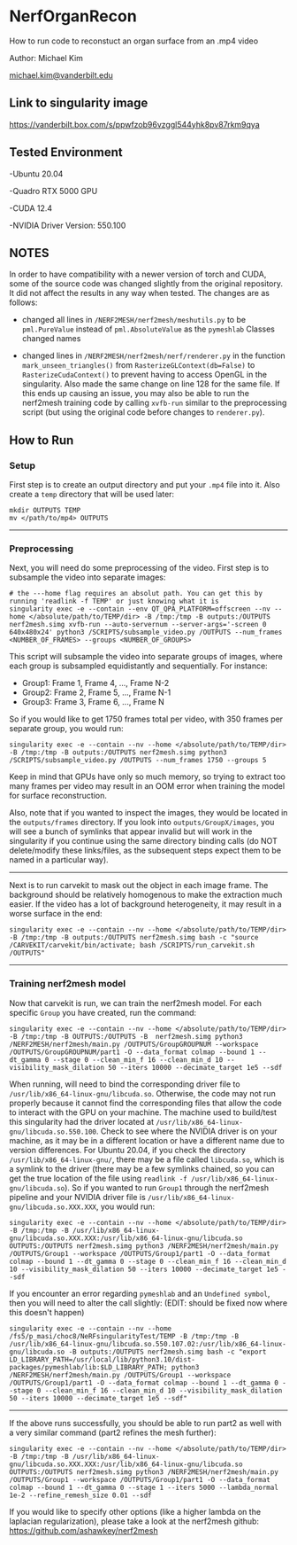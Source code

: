 # NerfOrganRecon
How to run code to reconstuct an organ surface from an .mp4 video

Author: Michael Kim

michael.kim@vanderbilt.edu

## Link to singularity image

https://vanderbilt.box.com/s/ppwfzob96vzggl544yhk8pv87rkm9qya

## Tested Environment

-Ubuntu 20.04

-Quadro RTX 5000 GPU

-CUDA 12.4

-NVIDIA Driver Version: 550.100

## NOTES

In order to have compatibility with a newer version of torch and CUDA, some of the source code was changed slightly from the original repository. It did not affect the results in any way when tested. The changes are as follows:

- changed all lines in `/NERF2MESH/nerf2mesh/meshutils.py` to be `pml.PureValue` instead of `pml.AbsoluteValue` as the `pymeshlab` Classes changed names
  
- changed lines in `/NERF2MESH/nerf2mesh/nerf/renderer.py` in the function `mark_unseen_triangles()` from `RasterizeGLContext(db=False)` to `RasterizeCudaContext()` to prevent having to access OpenGL in the singularity. Also made the same change on line 128 for the same file. If this ends up causing an issue, you may also be able to run the nerf2mesh training code by calling `xvfb-run` similar to the preprocessing script (but using the original code before changes to `renderer.py`).

## How to Run

### Setup

First step is to create an output directory and put your `.mp4` file into it. Also create a `temp` directory that will be used later:

```
mkdir OUTPUTS TEMP
mv </path/to/mp4> OUTPUTS
```
***
### Preprocessing

Next, you will need do some preprocessing of the video. First step is to subsample the video into separate images:

```
# the ---home flag requires an absolut path. You can get this by running 'readlink -f TEMP' or just knowing what it is
singularity exec -e --contain --env QT_QPA_PLATFORM=offscreen --nv --home </absolute/path/to/TEMP/dir> -B /tmp:/tmp -B outputs:/OUTPUTS nerf2mesh.simg xvfb-run --auto-servernum --server-args='-screen 0 640x480x24' python3 /SCRIPTS/subsample_video.py /OUTPUTS --num_frames <NUMBER_OF_FRAMES> --groups <NUMBER_OF_GROUPS>
```

This script will subsample the video into separate groups of images, where each group is subsampled equidistantly and sequentially. For instance:
- Group1: Frame 1, Frame 4, ..., Frame N-2
- Group2: Frame 2, Frame 5, ..., Frame N-1
- Group3: Frame 3, Frame 6, ..., Frame N

So if you would like to get 1750 frames total per video, with 350 frames per separate group, you would run:
```
singularity exec -e --contain --nv --home </absolute/path/to/TEMP/dir> -B /tmp:/tmp -B outputs:/OUTPUTS nerf2mesh.simg python3 /SCRIPTS/subsample_video.py /OUTPUTS --num_frames 1750 --groups 5
```

Keep in mind that GPUs have only so much memory, so trying to extract too many frames per video may result in an OOM error when training the model for surface reconstruction.

Also, note that if you wanted to inspect the images, they would be located in the `outputs/frames` directory. If you look into `outputs/GroupX/images`, you will see a bunch of symlinks that appear invalid but will work in the singularity if you continue using the same directory binding calls (do NOT delete/modify these links/files, as the subsequent steps expect them to be named in a particular way).

***
Next is to run carvekit to mask out the object in each image frame. The background should be relatively homogenous to make the extraction much easier. If the video has a lot of background heterogeneity, it may result in a worse surface in the end:
```
singularity exec -e --contain --nv --home </absolute/path/to/TEMP/dir> -B /tmp:/tmp -B outputs:/OUTPUTS nerf2mesh.simg bash -c "source /CARVEKIT/carvekit/bin/activate; bash /SCRIPTS/run_carvekit.sh /OUTPUTS"
```
***

### Training nerf2mesh model

Now that carvekit is run, we can train the nerf2mesh model. For each specific `Group` you have created, run the command:
```
singularity exec -e --contain --nv --home </absolute/path/to/TEMP/dir> -B /tmp:/tmp -B OUTPUTS:/OUTPUTS -B  nerf2mesh.simg python3 /NERF2MESH/nerf2mesh/main.py /OUTPUTS/GroupGROUPNUM --workspace /OUTPUTS/GroupGROUPNUM/part1 -O --data_format colmap --bound 1 --dt_gamma 0 --stage 0 --clean_min_f 16 --clean_min_d 10 --visibility_mask_dilation 50 --iters 10000 --decimate_target 1e5 --sdf
```

When running, will need to bind the corresponding driver file to `/usr/lib/x86_64-linux-gnu/libcuda.so`. Otherwise, the code may not run properly because it cannot find the corresponding files that allow the code to interact with the GPU on your machine. The machine used to build/test this singularity had the driver located at `/usr/lib/x86_64-linux-gnu/libcuda.so.550.100`. Check to see where the NVIDIA driver is on your machine, as it may be in a different location or have a different name due to version differences. For Ubuntu 20.04, if you check the directory `/usr/lib/x86_64-linux-gnu/`, there may be a file called `libcuda.so`, which is a symlink to the driver (there may be a few symlinks chained, so you can get the true location of the file using `readlink -f /usr/lib/x86_64-linux-gnu/libcuda.so`). So if you wanted to run `Group1` through the nerf2mesh pipeline and your NVIDIA driver file is `/usr/lib/x86_64-linux-gnu/libcuda.so.XXX.XXX`, you would run:

```
singularity exec -e --contain --nv --home </absolute/path/to/TEMP/dir> -B /tmp:/tmp -B /usr/lib/x86_64-linux-gnu/libcuda.so.XXX.XXX:/usr/lib/x86_64-linux-gnu/libcuda.so OUTPUTS:/OUTPUTS nerf2mesh.simg python3 /NERF2MESH/nerf2mesh/main.py /OUTPUTS/Group1 --workspace /OUTPUTS/Group1/part1 -O --data_format colmap --bound 1 --dt_gamma 0 --stage 0 --clean_min_f 16 --clean_min_d 10 --visibility_mask_dilation 50 --iters 10000 --decimate_target 1e5 --sdf
```

If you encounter an error regarding `pymeshlab` and an `Undefined symbol`, then you will need to alter the call slightly: (EDIT: should be fixed now where this doesn't happen)

```
singularity exec -e --contain --nv --home /fs5/p_masi/choc8/NeRFsingularityTest/TEMP -B /tmp:/tmp -B /usr/lib/x86_64-linux-gnu/libcuda.so.550.107.02:/usr/lib/x86_64-linux-gnu/libcuda.so -B outputs:/OUTPUTS nerf2mesh.simg bash -c "export LD_LIBRARY_PATH=/usr/local/lib/python3.10/dist-packages/pymeshlab/lib:$LD_LIBRARY_PATH; python3 /NERF2MESH/nerf2mesh/main.py /OUTPUTS/Group1 --workspace /OUTPUTS/Group1/part1 -O --data_format colmap --bound 1 --dt_gamma 0 --stage 0 --clean_min_f 16 --clean_min_d 10 --visibility_mask_dilation 50 --iters 10000 --decimate_target 1e5 --sdf"
```

***
If the above runs successfully, you should be able to run part2 as well with a very similar command (part2 refines the mesh further):
```
singularity exec -e --contain --nv --home </absolute/path/to/TEMP/dir> -B /tmp:/tmp -B /usr/lib/x86_64-linux-gnu/libcuda.so.XXX.XXX:/usr/lib/x86_64-linux-gnu/libcuda.so OUTPUTS:/OUTPUTS nerf2mesh.simg python3 /NERF2MESH/nerf2mesh/main.py /OUTPUTS/Group1 --workspace /OUTPUTS/Group1/part1 -O --data_format colmap --bound 1 --dt_gamma 0 --stage 1 --iters 5000 --lambda_normal 1e-2 --refine_remesh_size 0.01 --sdf
```

If you would like to specify other options (like a higher lambda on the laplacian regularization), please take a look at the nerf2mesh github: https://github.com/ashawkey/nerf2mesh



